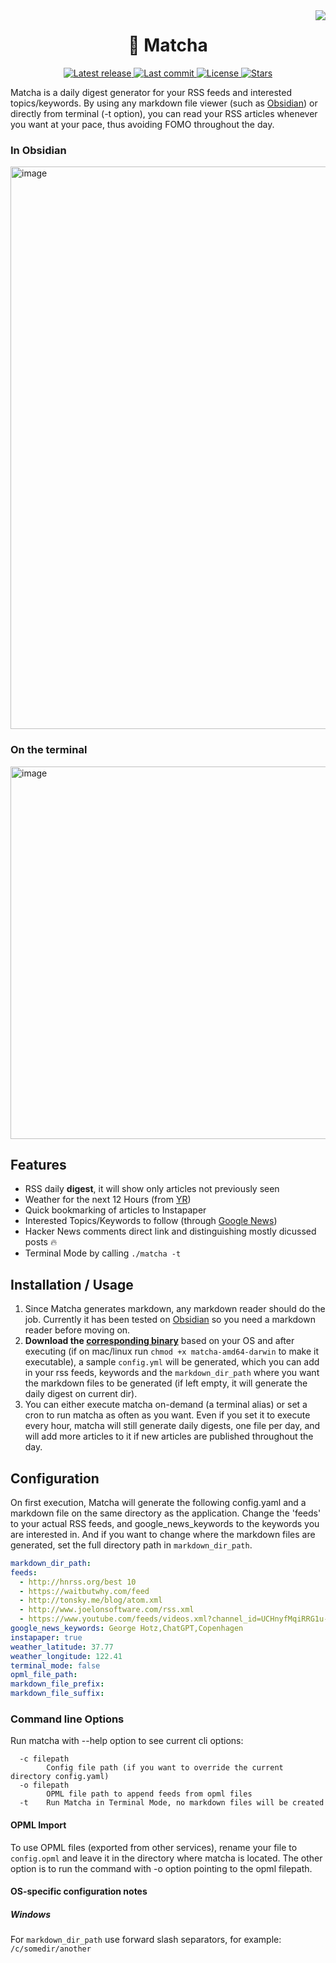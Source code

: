 <img align="right" src="https://github.com/piqoni/matcha/actions/workflows/test.yml/badge.svg">
<h1 align="center"> 🍵 Matcha </h1>
<div align="center"><p>
    <a href="https://github.com/piqoni/matcha/releases/latest">
      <img alt="Latest release" src="https://img.shields.io/github/v/release/piqoni/matcha?style=for-the-badge&logo=starship&color=C9CBFF&logoColor=D9E0EE&labelColor=302D41" />
    </a>
    <a href="https://github.com/piqoni/matcha/pulse">
      <img alt="Last commit" src="https://img.shields.io/github/last-commit/piqoni/matcha?style=for-the-badge&logo=starship&color=8bd5ca&logoColor=D9E0EE&labelColor=302D41"/>
    </a>
    <a href="https://github.com/piqoni/matcha/blob/main/LICENSE">
      <img alt="License" src="https://img.shields.io/github/license/piqoni/matcha?style=for-the-badge&logo=starship&color=ee999f&logoColor=D9E0EE&labelColor=302D41" />
    </a>
    <a href="https://github.com/piqoni/matcha/stargazers">
      <img alt="Stars" src="https://img.shields.io/github/stars/piqoni/matcha?style=for-the-badge&logo=starship&color=c69ff5&logoColor=D9E0EE&labelColor=302D41" />
    </a>
</div>

Matcha is a daily digest generator for your RSS feeds and interested topics/keywords. By using any markdown file viewer (such as [Obsidian](https://obsidian.md/)) or directly from terminal (-t option), you can read your RSS articles whenever you want at your pace, thus avoiding FOMO throughout the day. 
### In Obsidian
<img width="900" alt="image" src="https://user-images.githubusercontent.com/3144671/206862015-9a325a14-cd8b-4ac3-97bc-55c81008c0df.png">

### On the terminal 

<img width="596" alt="image" src="https://user-images.githubusercontent.com/3144671/208323296-af2d6a51-7d33-42a9-a827-0e96a4a383fd.png">

## Features
 - RSS daily **digest**, it will show only articles not previously seen
 - Weather for the next 12 Hours (from [YR](https://www.yr.no/))
 - Quick bookmarking of articles to Instapaper
 - Interested Topics/Keywords to follow (through [Google News](https://news.google.com/))
 - Hacker News comments direct link and distinguishing mostly dicussed posts 🔥
 - Terminal Mode by calling `./matcha -t` 

 
## Installation / Usage
1. Since Matcha generates markdown, any markdown reader should do the job. Currently it has been tested on [Obsidian](https://obsidian.md/) so you need a markdown reader before moving on. 
2. **Download the [corresponding binary](https://github.com/piqoni/matcha/releases)** based on your OS and after executing (if on mac/linux run `chmod +x matcha-amd64-darwin` to make it executable), a sample `config.yml` will be generated, which you can add in your rss feeds, keywords and the `markdown_dir_path` where you want the markdown files to be generated (if left empty, it will generate the daily digest on current dir). 
3. You can either execute matcha on-demand (a terminal alias) or set a cron to run matcha as often as you want. Even if you set it to execute every hour, matcha will still generate daily digests, one file per day, and will add more articles to it if new articles are published throughout the day. 

## Configuration
On first execution, Matcha will generate the following config.yaml and a markdown file on the same directory as the application. Change the 'feeds' to your actual RSS feeds, and google_news_keywords to the keywords you are interested in. And if you want to change where the markdown files are generated, set the full directory path in `markdown_dir_path`. 

```yaml 
markdown_dir_path: 
feeds:
  - http://hnrss.org/best 10
  - https://waitbutwhy.com/feed
  - http://tonsky.me/blog/atom.xml
  - http://www.joelonsoftware.com/rss.xml
  - https://www.youtube.com/feeds/videos.xml?channel_id=UCHnyfMqiRRG1u-2MsSQLbXA
google_news_keywords: George Hotz,ChatGPT,Copenhagen 
instapaper: true 
weather_latitude: 37.77
weather_longitude: 122.41
terminal_mode: false
opml_file_path: 
markdown_file_prefix: 
markdown_file_suffix: 
```
### Command line Options
Run matcha with --help option to see current cli options:
```
  -c filepath
    	Config file path (if you want to override the current directory config.yaml)
  -o filepath
    	OPML file path to append feeds from opml files
  -t	Run Matcha in Terminal Mode, no markdown files will be created
```  

#### OPML Import
To use OPML files (exported from other services), rename your file to `config.opml` and leave it in the directory where matcha is located. The other option is to run the command with -o option pointing to the opml filepath. 

#### OS-specific configuration notes
##### Windows
For `markdown_dir_path` use forward slash separators, for example: `/c/somedir/another`
